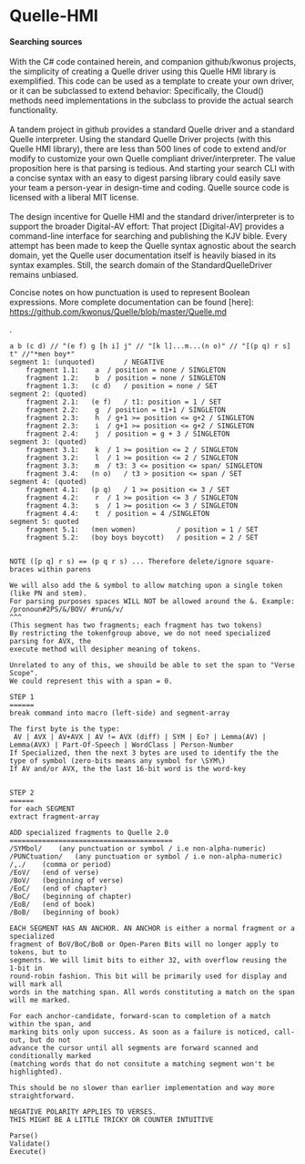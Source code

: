 # Quelle-HMI

#### Searching sources

With the C# code contained herein, and companion github/kwonus projects, the
simplicity of creating a Quelle driver using this Quelle HMI library is exemplified.
This code can be used as a template to create your own driver, or it can be subclassed
to extend behavior: Specifically, the Cloud() methods need implementations in the
subclass to provide the actual search functionality.
<br/></br>
A tandem project in github provides a standard Quelle driver and a standard Quelle interpreter.
Using the standard Quelle Driver projects (with this Quelle HMI library), there are less than 500 
lines of code to extend and/or modify to customize your own Quelle compliant driver/interpreter.
The value proposition here is that parsing is tedious. And starting your search CLI with a concise syntax
with an easy to digest parsing library could easily save your team a person-year in design-time and coding.
Quelle source code is licensed with a liberal MIT license.
<br/></br>
The design incentive for Quelle HMI and the standard driver/interpreter is to support the broader Digital-AV
effort: That project [Digital-AV] provides a command-line interface for searching and publishing the KJV bible.
Every attempt has been made to keep the Quelle syntax agnostic about the search domain, yet the Quelle
user documentation itself is heavily biased in its syntax examples. Still, the search domain of the
StandardQuelleDriver remains unbiased.

Concise notes on how punctuation is used to represent Boolean expressions.  More complete documentation can be found 
[here]: https://github.com/kwonus/Quelle/blob/master/Quelle.md

.

```
a b (c d) // "(e f) g [h i] j" // "[k l]...m...(n o)" // "[(p q) r s] t" //"*men boy*"
segment 1: (unquoted)		/ NEGATIVE
	fragment 1.1:	 a 	/ position = none / SINGLETON
	fragment 1.2:	 b 	/ position = none / SINGLETON
	fragment 1.3:	(c d) 	/ position = none / SET
segment 2: (quoted)
	fragment 2.1:	(e f) 	/ t1: position = 1 / SET
	fragment 2.2:	 g 	/ position = t1+1 / SINGLETON
	fragment 2.3:	 h 	/ g+1 >= position <= g+2 / SINGLETON
	fragment 2.3:	 i 	/ g+1 >= position <= g+2 / SINGLETON
	fragment 2.4:	 j 	/ position = g + 3 / SINGLETON
segment 3: (quoted)
	fragment 3.1:	 k 	/ 1 >= position <= 2 / SINGLETON
	fragment 3.2:	 l 	/ 1 >= position <= 2 / SINGLETON
	fragment 3.3:	 m 	/ t3: 3 <= position <= span/ SINGLETON
	fragment 3.4:	(n o) 	/ t3 > position <= span / SET
segment 4: (quoted)
	fragment 4.1:	(p q)	/ 1 >= position <= 3 / SET
	fragment 4.2:	 r 	/ 1 >= position <= 3 / SINGLETON
	fragment 4.3:	 s 	/ 1 >= position <= 3 / SINGLETON
	fragment 4.4:	 t 	/ position = 4 /SINGLETON
segment 5: quoted
	fragment 5.1:	(men women) 		 / position = 1 / SET
	fragment 5.2:	(boy boys boycott) 	 / position = 2 / SET


NOTE ([p q] r s) == (p q r s) ... Therefore delete/ignore square-braces within parens

We will also add the & symbol to allow matching upon a single token (like PN and stem).
For parsing purposes spaces WILL NOT be allowed around the &. Example:
/pronoun#2PS/&/BOV/ #run&/v/
^^^
(This segment has two fragments; each fragment has two tokens)
By restricting the tokenfgroup above, we do not need specialized parsing for AVX, the
execute method will desipher meaning of tokens.

Unrelated to any of this, we shouild be able to set the span to "Verse Scope".
We could represent this with a span = 0.

STEP 1
======
break command into macro (left-side) and segment-array

The first byte is the type:
 AV | AVX | AV+AVX | AV != AVX (diff) | SYM | Eo? | Lemma(AV) | Lemma(AVX) | Part-Of-Speech | WordClass | Person-Number
If Specialized, then the next 3 bytes are used to identify the the type of symbol (zero-bits means any symbol for \SYM\)
If AV and/or AVX, the the last 16-bit word is the word-key


STEP 2
======
for each SEGMENT
extract fragment-array

ADD specialized fragments to Quelle 2.0
========================================
/SYMbol/	(any punctuation or symbol / i.e non-alpha-numeric)
/PUNCtuation/	(any punctuation or symbol / i.e non-alpha-numeric)
/,./	(comma or period)
/EoV/	(end of verse)
/BoV/	(beginning of verse)
/EoC/	(end of chapter)
/BoC/	(beginning of chapter)
/EoB/	(end of book)
/BoB/	(beginning of book)

EACH SEGMENT HAS AN ANCHOR. AN ANCHOR is either a normal fragment or a specialized
fragment of BoV/BoC/BoB or Open-Paren Bits will no longer apply to tokens, but to
segments. We will limit bits to either 32, with overflow reusing the 1-bit in
round-robin fashion. This bit will be primarily used for display and will mark all
words in the matching span. All words constituting a match on the span will me marked.

For each anchor-candidate, forward-scan to completion of a match within the span, and
marking bits only upon success. As soon as a failure is noticed, call-out, but do not
advance the cursor until all segments are forward scanned and conditionally marked
(matching words that do not consitute a matching segment won't be highlighted).

This should be no slower than earlier implementation and way more straightforward.

NEGATIVE POLARITY APPLIES TO VERSES.
THIS MIGHT BE A LITTLE TRICKY OR COUNTER INTUITIVE

Parse()
Validate()
Execute()

```